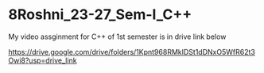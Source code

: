 # 8Roshni_23-27_Sem-I_C++
My video assginment for C++ of 1st semester is in drive link below

https://drive.google.com/drive/folders/1Kpnt968RMkIDSt1dDNxO5WfR62t3Owi8?usp=drive_link
